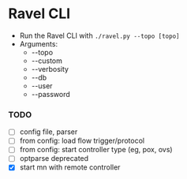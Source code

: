 # Ravel CLI

* Run the Ravel CLI with `./ravel.py --topo [topo]`
* Arguments:
  * --topo
  * --custom
  * --verbosity
  * --db
  * --user
  * --password

### TODO
- [ ] config file, parser
- [ ] from config: load flow trigger/protocol
- [ ] from config: start controller type (eg, pox, ovs) 
- [ ] optparse deprecated
- [x] start mn with remote controller
